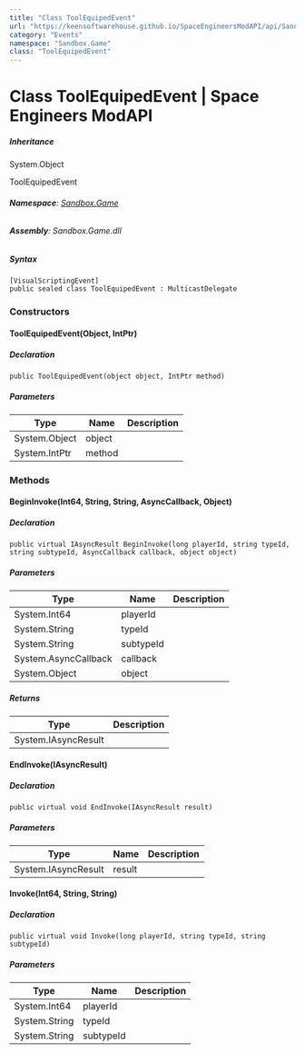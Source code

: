 ```yaml
---
title: "Class ToolEquipedEvent"
url: "https://keensoftwarehouse.github.io/SpaceEngineersModAPI/api/Sandbox.Game.ToolEquipedEvent.html"
category: "Events"
namespace: "Sandbox.Game"
class: "ToolEquipedEvent"
---
```


# Class ToolEquipedEvent | Space Engineers ModAPI

##### Inheritance

System.Object

ToolEquipedEvent

###### **Namespace**: [Sandbox.Game](https://keensoftwarehouse.github.io/SpaceEngineersModAPI/api/Sandbox.Game.html)

###### **Assembly**: Sandbox.Game.dll

##### Syntax

```
[VisualScriptingEvent]
public sealed class ToolEquipedEvent : MulticastDelegate
```

### Constructors

#### ToolEquipedEvent(Object, IntPtr)

##### Declaration

```
public ToolEquipedEvent(object object, IntPtr method)
```

##### Parameters

| Type | Name | Description |
| --- | --- | --- |
| System.Object | object |     |
| System.IntPtr | method |     |

### Methods

#### BeginInvoke(Int64, String, String, AsyncCallback, Object)

##### Declaration

```
public virtual IAsyncResult BeginInvoke(long playerId, string typeId, string subtypeId, AsyncCallback callback, object object)
```

##### Parameters

| Type | Name | Description |
| --- | --- | --- |
| System.Int64 | playerId |     |
| System.String | typeId |     |
| System.String | subtypeId |     |
| System.AsyncCallback | callback |     |
| System.Object | object |     |

##### Returns

| Type | Description |
| --- | --- |
| System.IAsyncResult |     |

#### EndInvoke(IAsyncResult)

##### Declaration

```
public virtual void EndInvoke(IAsyncResult result)
```

##### Parameters

| Type | Name | Description |
| --- | --- | --- |
| System.IAsyncResult | result |     |

#### Invoke(Int64, String, String)

##### Declaration

```
public virtual void Invoke(long playerId, string typeId, string subtypeId)
```

##### Parameters

| Type | Name | Description |
| --- | --- | --- |
| System.Int64 | playerId |     |
| System.String | typeId |     |
| System.String | subtypeId |     |